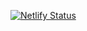 [![Netlify Status](https://api.netlify.com/api/v1/badges/304c7f41-80a2-429a-9bc4-2c97248d4f4a/deploy-status)](https://app.netlify.com/sites/font-client/deploys)


